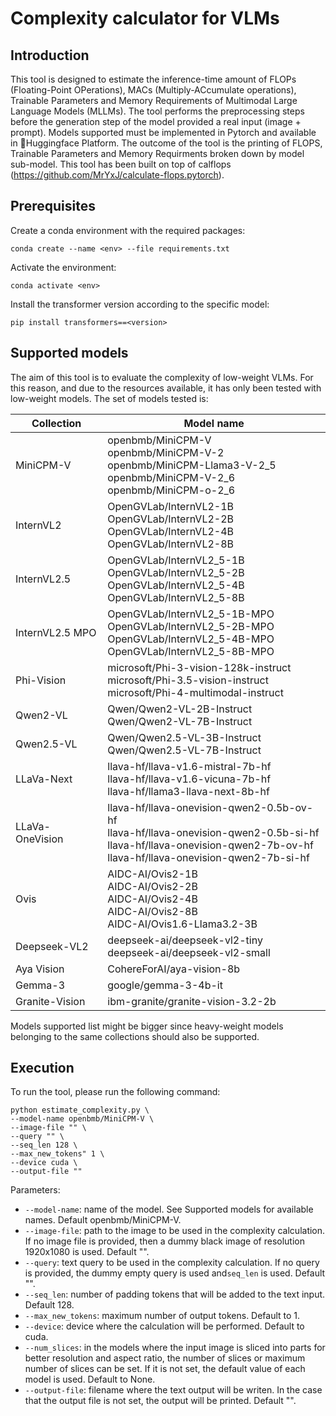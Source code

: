 # Complexity calculator for VLMs

## Introduction
This tool is designed to estimate the inference-time amount of FLOPs (Floating-Point OPerations), MACs (Multiply-ACcumulate operations), Trainable Parameters and Memory Requirements of Multimodal Large Language Models (MLLMs). The tool performs the preprocessing steps before the generation step of the model provided a real input (image + prompt). Models supported must be implemented in Pytorch and available in 🤗Huggingface Platform. The outcome of the tool is the printing of FLOPS, Trainable Parameters and Memory Requirments broken down by model sub-model. This tool has been built on top of calflops (https://github.com/MrYxJ/calculate-flops.pytorch).

## Prerequisites
Create a conda environment with the required packages:
```
conda create --name <env> --file requirements.txt
```

Activate the environment:
```
conda activate <env>
```

Install the transformer version according to the specific model:
```
pip install transformers==<version>
```

## Supported models

The aim of this tool is to evaluate the complexity of low-weight VLMs. For this reason, and due to the resources available, it has only been tested with low-weight models. The set of models tested is:

| Collection       | Model name  |
| ---------------- | ----------- |
| MiniCPM-V        | openbmb/MiniCPM-V <br> openbmb/MiniCPM-V-2 <br> openbmb/MiniCPM-Llama3-V-2_5 <br> openbmb/MiniCPM-V-2_6 <br> openbmb/MiniCPM-o-2_6 |
| InternVL2        | OpenGVLab/InternVL2-1B <br> OpenGVLab/InternVL2-2B <br> OpenGVLab/InternVL2-4B <br> OpenGVLab/InternVL2-8B |
| InternVL2.5      | OpenGVLab/InternVL2_5-1B <br> OpenGVLab/InternVL2_5-2B <br> OpenGVLab/InternVL2_5-4B <br> OpenGVLab/InternVL2_5-8B |
| InternVL2.5 MPO  | OpenGVLab/InternVL2_5-1B-MPO <br> OpenGVLab/InternVL2_5-2B-MPO <br> OpenGVLab/InternVL2_5-4B-MPO <br> OpenGVLab/InternVL2_5-8B-MPO |
| Phi-Vision       | microsoft/Phi-3-vision-128k-instruct <br> microsoft/Phi-3.5-vision-instruct <br> microsoft/Phi-4-multimodal-instruct |
| Qwen2-VL         | Qwen/Qwen2-VL-2B-Instruct <br> Qwen/Qwen2-VL-7B-Instruct |
| Qwen2.5-VL       | Qwen/Qwen2.5-VL-3B-Instruct <br> Qwen/Qwen2.5-VL-7B-Instruct |
| LLaVa-Next       | llava-hf/llava-v1.6-mistral-7b-hf <br> llava-hf/llava-v1.6-vicuna-7b-hf <br> llava-hf/llama3-llava-next-8b-hf |
| LLaVa-OneVision  | llava-hf/llava-onevision-qwen2-0.5b-ov-hf <br> llava-hf/llava-onevision-qwen2-0.5b-si-hf <br> llava-hf/llava-onevision-qwen2-7b-ov-hf <br> llava-hf/llava-onevision-qwen2-7b-si-hf |
| Ovis             | AIDC-AI/Ovis2-1B <br> AIDC-AI/Ovis2-2B <br> AIDC-AI/Ovis2-4B <br> AIDC-AI/Ovis2-8B <br> AIDC-AI/Ovis1.6-Llama3.2-3B |
| Deepseek-VL2     | deepseek-ai/deepseek-vl2-tiny <br> deepseek-ai/deepseek-vl2-small |
| Aya Vision       | CohereForAI/aya-vision-8b |
| Gemma-3          | google/gemma-3-4b-it |
| Granite-Vision   | ibm-granite/granite-vision-3.2-2b |

Models supported list might be bigger since heavy-weight models belonging to the same collections should also be supported.

## Execution
To run the tool, please run the following command:
```
python estimate_complexity.py \
--model-name openbmb/MiniCPM-V \
--image-file "" \
--query "" \
--seq_len 128 \
--max_new_tokens" 1 \
--device cuda \
--output-file ""
```

Parameters:
* `--model-name`: name of the model. See Supported models for available names. Default openbmb/MiniCPM-V.
* `--image-file`: path to the image to be used in the complexity calculation. If no image file is provided, then a dummy black image of resolution 1920x1080 is used. Default "".
* `--query`: text query to be used in the complexity calculation. If no query is provided, the dummy empty query is used and`seq_len` is used. Default "".
* `--seq_len`: number of padding tokens that will be added to the text input. Default 128.
* `--max_new_tokens`: maximum number of output tokens. Default to 1.
* `--device`: device where the calculation will be performed. Default to cuda.
* `--num_slices`: in the models where the input image is sliced into parts for better resolution and aspect ratio, the number of slices or maximum number of slices can be set. If it is not set, the default value of each model is used. Default to None.
* `--output-file`: filename where the text output will be writen. In the case that the output file is not set, the output will be printed. Default "".
